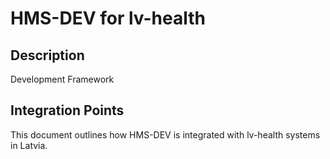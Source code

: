 # HMS-DEV for lv-health

## Description

Development Framework

## Integration Points

This document outlines how HMS-DEV is integrated with lv-health systems in Latvia.

